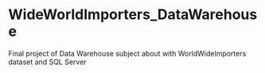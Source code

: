 # WideWorldImporters_DataWarehouse

Final project of Data Warehouse subject about with WorldWideImporters dataset and SQL Server
